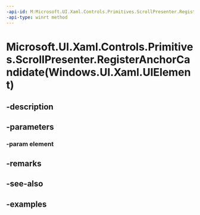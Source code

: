 ```yaml
---
-api-id: M:Microsoft.UI.Xaml.Controls.Primitives.ScrollPresenter.RegisterAnchorCandidate(Windows.UI.Xaml.UIElement)
-api-type: winrt method
---
```


# Microsoft.UI.Xaml.Controls.Primitives.ScrollPresenter.RegisterAnchorCandidate(Windows.UI.Xaml.UIElement)

<!--
public void RegisterAnchorCandidate (Windows.UI.Xaml.UIElement element);
-->


## -description

## -parameters

### -param element

## -remarks

## -see-also

## -examples


